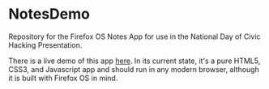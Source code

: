 # NotesDemo
Repository for the Firefox OS Notes App for use in the National Day of Civic Hacking Presentation.

There is a live demo of this app [here](http://students.gctaa.net/~ahirschberg/NotesDemo/notesdemo/).  In its current state, it's a pure HTML5, CSS3, and Javascript app and should run in any modern browser, although it is built with Firefox OS in mind. 
